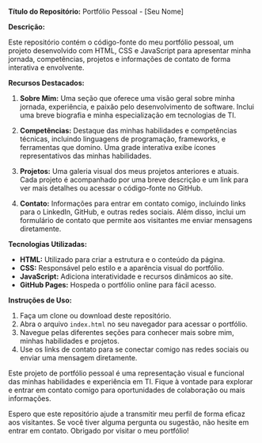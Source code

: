 **Título do Repositório:** Portfólio Pessoal - [Seu Nome]

**Descrição:**

Este repositório contém o código-fonte do meu portfólio pessoal, um projeto desenvolvido com HTML, CSS e JavaScript para apresentar minha jornada, competências, projetos e informações de contato de forma interativa e envolvente.

**Recursos Destacados:**

1. **Sobre Mim:** Uma seção que oferece uma visão geral sobre minha jornada, experiência, e paixão pelo desenvolvimento de software. Inclui uma breve biografia e minha especialização em tecnologias de TI.

2. **Competências:** Destaque das minhas habilidades e competências técnicas, incluindo linguagens de programação, frameworks, e ferramentas que domino. Uma grade interativa exibe ícones representativos das minhas habilidades.

3. **Projetos:** Uma galeria visual dos meus projetos anteriores e atuais. Cada projeto é acompanhado por uma breve descrição e um link para ver mais detalhes ou acessar o código-fonte no GitHub.

4. **Contato:** Informações para entrar em contato comigo, incluindo links para o LinkedIn, GitHub, e outras redes sociais. Além disso, inclui um formulário de contato que permite aos visitantes me enviar mensagens diretamente.

**Tecnologias Utilizadas:**

- **HTML:** Utilizado para criar a estrutura e o conteúdo da página.
- **CSS:** Responsável pelo estilo e a aparência visual do portfólio.
- **JavaScript:** Adiciona interatividade e recursos dinâmicos ao site.
- **GitHub Pages:** Hospeda o portfólio online para fácil acesso.

**Instruções de Uso:**

1. Faça um clone ou download deste repositório.
2. Abra o arquivo `index.html` no seu navegador para acessar o portfólio.
3. Navegue pelas diferentes seções para conhecer mais sobre mim, minhas habilidades e projetos.
4. Use os links de contato para se conectar comigo nas redes sociais ou enviar uma mensagem diretamente.

Este projeto de portfólio pessoal é uma representação visual e funcional das minhas habilidades e experiência em TI. Fique à vontade para explorar e entrar em contato comigo para oportunidades de colaboração ou mais informações.

Espero que este repositório ajude a transmitir meu perfil de forma eficaz aos visitantes. Se você tiver alguma pergunta ou sugestão, não hesite em entrar em contato. Obrigado por visitar o meu portfólio!
